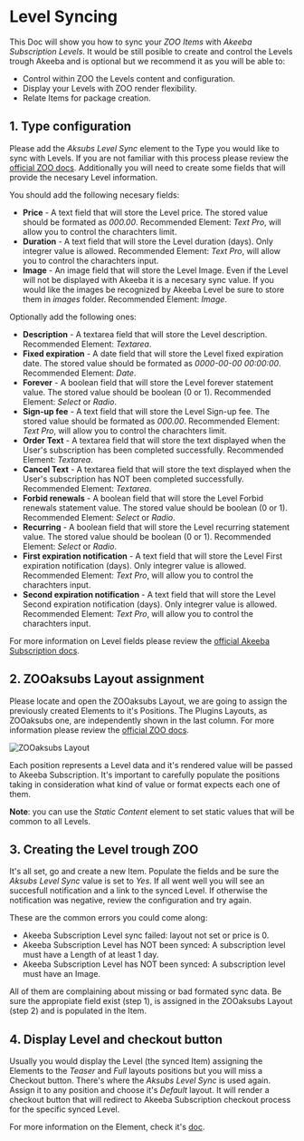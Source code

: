 # Level Syncing

This Doc will show you how to sync your *ZOO Items* with *Akeeba Subscription Levels*. It would be still posible to create and control the Levels trough Akeeba and is optional but we recommend it as you will be able to:

- Control within ZOO the Levels content and configuration.
- Display your Levels with ZOO render flexibility.
- Relate Items for package creation.

## 1. Type configuration

Please add the *Aksubs Level Sync* element to the Type you would like to sync with Levels. If you are not familiar with this process please review the [official ZOO docs](http://www.yootheme.com/zoo/documentation/advanced/extend-pre-build-types). Additionally you will need to create some fields that will provide the necesary Level information.

You should add the following necesary fields:

- **Price** - A text field that will store the Level price. The stored value should be formated as *000.00*. Recommended Element: *Text Pro*, will allow you to control the charachters limit.
- **Duration** - A text field that will store the Level duration (days). Only integrer value is allowed. Recommended Element: *Text Pro*, will allow you to control the charachters input.
- **Image** - An image field that will store the Level Image. Even if the Level will not be displayed with Akeeba it is a necesary sync value. If you would like the images be recognized by Akeeba Level be sure to store them in *images* folder. Recommended Element: *Image*.

Optionally add the following ones:

- **Description** - A textarea field that will store the Level description. Recommended Element: *Textarea*.
- **Fixed expiration** - A date field that will store the Level fixed expiration date. The stored value should be formated as *0000-00-00 00:00:00*. Recommended Element: *Date*.
- **Forever** - A boolean field that will store the Level forever statement value. The stored value should be boolean (0 or 1). Recommended Element: *Select* or *Radio*.
- **Sign-up fee** - A text field that will store the Level Sign-up fee. The stored value should be formated as *000.00*. Recommended Element: *Text Pro*, will allow you to control the charachters limit.
- **Order Text** - A textarea field that will store the text displayed when the User's subscription has been completed successfully. Recommended Element: *Textarea*.
- **Cancel Text** - A textarea field that will store the text displayed when the User's subscription has NOT been completed successfully. Recommended Element: *Textarea*.
- **Forbid renewals** - A boolean field that will store the Level Forbid renewals statement value. The stored value should be boolean (0 or 1). Recommended Element: *Select* or *Radio*.
- **Recurring** - A boolean field that will store the Level recurring statement value. The stored value should be boolean (0 or 1). Recommended Element: *Select* or *Radio*.
- **First expiration notification** - A text field that will store the Level First expiration notification (days). Only integrer value is allowed. Recommended Element: *Text Pro*, will allow you to control the charachters input.
- **Second expiration notification** - A text field that will store the Level Second expiration notification (days). Only integrer value is allowed. Recommended Element: *Text Pro*, will allow you to control the charachters input.

For more information on Level fields please review the [official Akeeba Subscription docs](http://www.akeebabackup.com/documentation/akeeba-subscriptions/subscription-levels.html).

## 2. ZOOaksubs Layout assignment

Please locate and open the ZOOaksubs Layout, we are going to assign the previously created Elements to it's Positions. The Plugins Layouts, as ZOOaksubs one, are independently shown in the last column. For more information please review the [official ZOO docs](http://www.yootheme.com/zoo/documentation/advanced/assign-elements-to-layout-positions). 

![ZOOaksubs Layout](http://joolanders.github.io/Docs/docs/ZOOaksubs/images/zooaksubs_layout_assignment.png)

Each position represents a Level data and it's rendered value will be passed to Akeeba Subscription. It's important to carefully populate the positions taking in consideration what kind of value or format expects each one of them.

**Note**: you can use the *Static Content* element to set static values that will be common to all Levels.

## 3. Creating the Level trough ZOO

It's all set, go and create a new Item. Populate the fields and be sure the *Aksubs Level Sync* value is set to *Yes*. If all went well you will see an succesfull notification and a link to the synced Level. If otherwise the notification was negative, review the configuration and try again.

These are the common errors you could come along:

- Akeeba Subscription Level sync failed: layout not set or price is 0.
- Akeeba Subscription Level has NOT been synced: A subscription level must have a Length of at least 1 day.
- Akeeba Subscription Level has NOT been synced: A subscription level must have an Image.

All of them are complaining about missing or bad formated sync data. Be sure the appropiate field exist (step 1), is assigned in the ZOOaksubs Layout (step 2) and is populated in the Item.

## 4. Display Level and checkout button

Usually you would display the Level (the synced Item) assigning the Elements to the *Teaser* and *Full* layouts positions but you will miss a Checkout button. There's where the *Aksubs Level Sync* is used again. Assign it to any position and choose it's *Default* layout. It will render a checkout button that will redirect to Akeeba Subscription checkout process for the specific synced Level.

For more information on the Element, check it's [doc](ZOOaksubs/configuration_element_aksubslevelsync.md). 